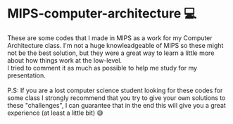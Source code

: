 # MIPS-computer-architecture :computer:

These are some codes that I made in MIPS as a work for my Computer Architecture class. I'm not a huge knowleadgeable of MIPS so these might not be the best solution, but
they were a great way to learn a little more about how things work at the low-level.
<br> I tried to comment it as much as possible to help me study for my presentation.
<br>
<br>
P.S: If you are a lost computer science student looking for these codes for some class I strongly recommend that you try to give your own solutions to these "challenges", 
I can guarantee that in the end this will give you a great experience (at least a little bit) :sweat_smile:
